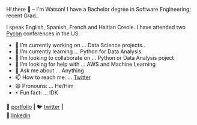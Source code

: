 Hi there 👋 – I'm Watson!
I have a Bachelor degree in Software Engineering; recent Grad..

I speak English, Spanish, French and  Haitian Creole. I have attended two [Pycon](https://us.pycon.org/2020/) conferences in the US.

- 🔭 I’m currently working on ... Data Science projects..
- 🌱 I’m currently learning ... Python for Data Analysis.
- 👯 I’m looking to collaborate on ... Python or Data Analysis poject
- 🤔 I’m looking for help with ... AWS and Machine Learning
- 💬 Ask me about ... Anything
- 📫 How to reach me: ... [Twitter](https://twitter.com/WMarcelain)
- 😄 Pronouns: ... He/Him
- ⚡ Fun fact: ... IDK

🏡 [portfolio][portfolio] **|** 
🐦 [twitter][twitter] **|**  
👔 [linkedin][linkedin]


[portfolio]: https://watsongm24.github.io/watsongm2/
[twitter]: https://twitter.com/WMarcelain
[linkedin]: https://www.linkedin.com/in/watson-marcelain-0a13a3ba/


